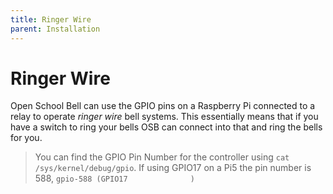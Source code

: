 ```yaml
---
title: Ringer Wire
parent: Installation
---
```

# Ringer Wire

Open School Bell can use the GPIO pins on a Raspberry Pi connected to a relay to operate _ringer wire_ bell systems. This essentially means that if you have a switch to ring your bells OSB can connect into that and ring the bells for you.

> You can find the GPIO Pin Number for the controller using `cat /sys/kernel/debug/gpio`. If using GPIO17 on a Pi5 the pin number is 588, `gpio-588 (GPIO17              )`